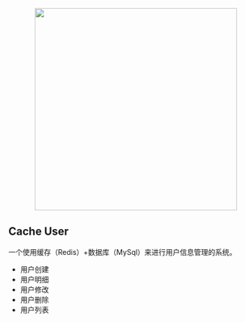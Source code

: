 <p align="center"><a href="https://laravel.com" target="_blank"><img src="https://raw.githubusercontent.com/laravel/art/master/logo-lockup/5%20SVG/2%20CMYK/1%20Full%20Color/laravel-logolockup-cmyk-red.svg" width="400"></a></p>

## Cache User

一个使用缓存（Redis）+数据库（MySql）来进行用户信息管理的系统。

- 用户创建
- 用户明细
- 用户修改
- 用户删除
- 用户列表
